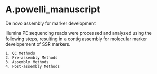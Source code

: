 # A.powelli_manuscript
De novo assembly for marker development

Illumina PE sequencing reads were processed and analyzed using the following steps, resulting in a contig assembly for molecular marker developement of SSR markers.
```
1. QC Methods
2. Pre-assembly Methods
3. Assembly Methods
4. Post-assembly Methods
```
